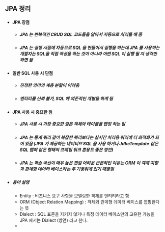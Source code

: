 ## JPA 정리

- #### JPA 장점
    - ##### JPA 는 반복적인 CRUD SQL 코드들을 알아서 자동으로 처리를 해 줌 
    - ##### JPA 는 실행 시점에 자동으로 SQL 을 만들어서 실행을 하는데 JPA 를 사용하는 개발자는 SQL을 직접 작성을 하는 것이 아니라 어떤 SQL 이 실행 될 지 생각만 하면 됨

- #### 일반 SQL 사용 시 단점
  - ##### 진정한 의미의 계층 분할이 어려움
  - ##### 엔티티를 신뢰 불가, SQL 에 의존적인 개발을 하게 됨

- #### JPA 사용 시 중요한 점
  - ##### JPA 사용 시 가장 중요한 일은 객체와 테이블을 맵핑 하는 일
  - ##### JPA 는 통계 쿼리 같이 복잡한 쿼리보다는 실시간 처리용 쿼리에 더 최적화가 되어 있음 (JPA 가 제공하는 네이티브 SQL 을 사용 하거나 JdbcTemplate 같은 SQL 맵퍼 같은 형태의 프레임 워크 혼용도 좋은 방안)
  - ##### JPA 는 학습 곡선이 매우 높은 편임 어려운 근본적인 이유는 ORM 이 객체 지향과 관계형 데이터 베이스라는 두 기둥위에 있기 때문임

  
- ##### 용어 설명
  - Entity : 비즈니스 요구 사항을 모델링한 객체를 엔티티라고 함
  - ORM (Object Relation Mapping) : 객체와 관계형 데이터 베이스를 맵핑한다는 뜻
  - Dialect : SQL 표준을 지키지 않거나 특정 데이터 베이스만의 고유한 기능을 JPA 에서는 Dialect (방언) 라고 한다. 
  - 






